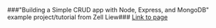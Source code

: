 
###"Building a Simple CRUD app with Node, Express, and MongoDB" example project/tutorial from Zell Liew###
[Link to page](https://zellwk.com/blog/crud-express-mongodb/)
